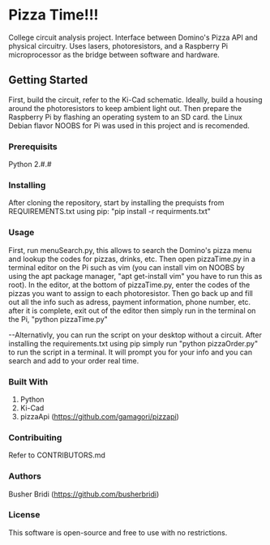 Pizza Time!!!
======
College circuit analysis project. Interface between Domino's Pizza API and physical circuitry. Uses lasers, photoresistors, and a Raspberry Pi microprocessor as the bridge between software and hardware.

## Getting Started
First, build the circuit, refer to the Ki-Cad schematic. Ideally, build a housing around the photoresistors to keep ambient light out. Then prepare the Raspberry Pi by flashing an operating system to an SD card. the Linux Debian flavor NOOBS for Pi was used in this project and is recomended.

### Prerequisits
Python 2.#.#

### Installing
After cloning the repository, start by installing the prequists from REQUIREMENTS.txt using pip: "pip install -r requirments.txt"

### Usage
First, run menuSearch.py, this allows to search the Domino's pizza menu and lookup the codes for pizzas, drinks, etc.
Then open pizzaTime.py in a terminal editor on the Pi such as vim (you can install vim on NOOBS by using the apt package manager, "apt get-install vim" you have to run this as root).
In the editor, at the bottom of pizzaTime.py, enter the codes of the pizzas you want to assign to each photoresistor. 
Then go back up and fill out all the info such as adress, payment information, phone number, etc.
after it is complete, exit out of the editor then simply run in the terminal on the Pi, "python pizzaTime.py"

--Alternativly, you can run the script on your desktop without a circuit. After installing the requirements.txt using pip simply run "python pizzaOrder.py" to run the script in a terminal. It will prompt you for your info and you can search and add to your order real time.

### Built With
1. Python
2. Ki-Cad
3. pizzaApi (https://github.com/gamagori/pizzapi)

### Contribuiting
Refer to CONTRIBUTORS.md

### Authors
Busher Bridi (https://github.com/busherbridi)

### License
This software is open-source and free to use with no restrictions.

